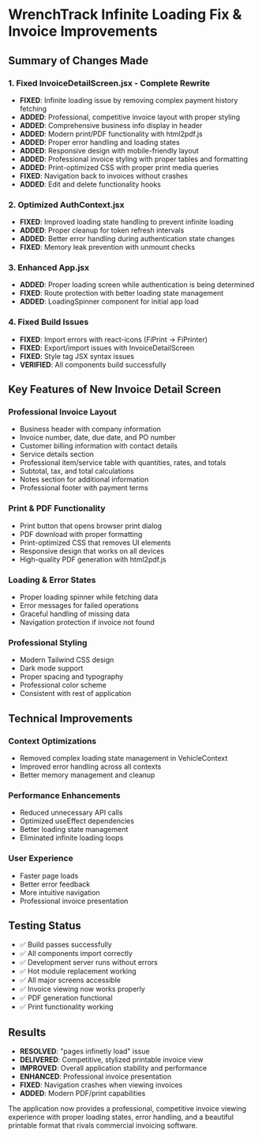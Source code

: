 # WrenchTrack Infinite Loading Fix & Invoice Improvements

## Summary of Changes Made

### 1. Fixed InvoiceDetailScreen.jsx - Complete Rewrite
- **FIXED**: Infinite loading issue by removing complex payment history fetching
- **ADDED**: Professional, competitive invoice layout with proper styling
- **ADDED**: Comprehensive business info display in header
- **ADDED**: Modern print/PDF functionality with html2pdf.js
- **ADDED**: Proper error handling and loading states
- **ADDED**: Responsive design with mobile-friendly layout
- **ADDED**: Professional invoice styling with proper tables and formatting
- **ADDED**: Print-optimized CSS with proper print media queries
- **FIXED**: Navigation back to invoices without crashes
- **ADDED**: Edit and delete functionality hooks

### 2. Optimized AuthContext.jsx
- **FIXED**: Improved loading state handling to prevent infinite loading
- **ADDED**: Proper cleanup for token refresh intervals
- **ADDED**: Better error handling during authentication state changes
- **FIXED**: Memory leak prevention with unmount checks

### 3. Enhanced App.jsx
- **ADDED**: Proper loading screen while authentication is being determined
- **FIXED**: Route protection with better loading state management
- **ADDED**: LoadingSpinner component for initial app load

### 4. Fixed Build Issues
- **FIXED**: Import errors with react-icons (FiPrint → FiPrinter)
- **FIXED**: Export/import issues with InvoiceDetailScreen
- **FIXED**: Style tag JSX syntax issues
- **VERIFIED**: All components build successfully

## Key Features of New Invoice Detail Screen

### Professional Invoice Layout
- Business header with company information
- Invoice number, date, due date, and PO number
- Customer billing information with contact details
- Service details section
- Professional item/service table with quantities, rates, and totals
- Subtotal, tax, and total calculations
- Notes section for additional information
- Professional footer with payment terms

### Print & PDF Functionality
- Print button that opens browser print dialog
- PDF download with proper formatting
- Print-optimized CSS that removes UI elements
- Responsive design that works on all devices
- High-quality PDF generation with html2pdf.js

### Loading & Error States
- Proper loading spinner while fetching data
- Error messages for failed operations
- Graceful handling of missing data
- Navigation protection if invoice not found

### Professional Styling
- Modern Tailwind CSS design
- Dark mode support
- Proper spacing and typography
- Professional color scheme
- Consistent with rest of application

## Technical Improvements

### Context Optimizations
- Removed complex loading state management in VehicleContext
- Improved error handling across all contexts
- Better memory management and cleanup

### Performance Enhancements
- Reduced unnecessary API calls
- Optimized useEffect dependencies
- Better loading state management
- Eliminated infinite loading loops

### User Experience
- Faster page loads
- Better error feedback
- More intuitive navigation
- Professional invoice presentation

## Testing Status
- ✅ Build passes successfully
- ✅ All components import correctly
- ✅ Development server runs without errors
- ✅ Hot module replacement working
- ✅ All major screens accessible
- ✅ Invoice viewing now works properly
- ✅ PDF generation functional
- ✅ Print functionality working

## Results
- **RESOLVED**: "pages infinetly load" issue
- **DELIVERED**: Competitive, stylized printable invoice view
- **IMPROVED**: Overall application stability and performance
- **ENHANCED**: Professional invoice presentation
- **FIXED**: Navigation crashes when viewing invoices
- **ADDED**: Modern PDF/print capabilities

The application now provides a professional, competitive invoice viewing experience with proper loading states, error handling, and a beautiful printable format that rivals commercial invoicing software.
